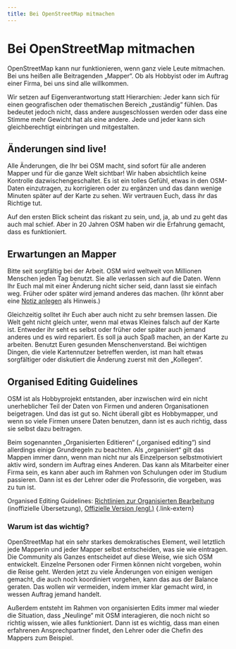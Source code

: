 ```yaml
---
title: Bei OpenStreetMap mitmachen
---
```


# Bei OpenStreetMap mitmachen

OpenStreetMap kann nur funktionieren, wenn ganz viele Leute mitmachen. Bei
uns heißen alle Beitragenden „Mapper“. Ob als Hobbyist oder im Auftrag einer
Firma, bei uns sind alle willkommen.

Wir setzen auf Eigenverantwortung statt Hierarchien: Jeder kann sich für einen
geografischen oder thematischen Bereich „zuständig“ fühlen. Das bedeutet jedoch
nicht, dass andere ausgeschlossen werden oder dass eine Stimme mehr Gewicht hat
als eine andere. Jede und jeder kann sich gleichberechtigt einbringen und
mitgestalten.

## Änderungen sind live!

Alle Änderungen, die Ihr bei OSM macht, sind sofort für alle anderen Mapper und
für die ganze Welt sichtbar! Wir haben absichtlich keine Kontrolle
dazwischengeschaltet. Es ist ein tolles Gefühl, etwas in den OSM-Daten
einzutragen, zu korrigieren oder zu ergänzen und das dann wenige Minuten später
auf der Karte zu sehen. Wir vertrauen Euch, dass ihr das Richtige tut.

Auf den ersten Blick scheint das riskant zu sein, und, ja, ab und zu geht
das auch mal schief. Aber in 20 Jahren OSM haben wir die Erfahrung gemacht,
dass es funktioniert.

## Erwartungen an Mapper

Bitte seit sorgfältig bei der Arbeit. OSM wird weltweit von Millionen Menschen
jeden Tag benutzt. Sie alle verlassen sich auf die Daten. Wenn Ihr Euch mal mit
einer Änderung nicht sicher seid, dann lasst sie einfach weg. Früher oder
später wird jemand anderes das machen. (Ihr könnt aber eine [Notiz
anlegen](/beitragen/fehler-melden/) als Hinweis.)

Gleichzeitig solltet ihr Euch aber auch nicht zu sehr bremsen lassen. Die Welt
geht nicht gleich unter, wenn mal etwas Kleines falsch auf der Karte ist.
Entweder ihr seht es selbst oder früher oder später auch jemand anderes und es
wird repariert. Es soll ja auch Spaß machen, an der Karte zu arbeiten. Benutzt
Euren gesunden Menschenverstand. Bei wichtigen Dingen, die viele Kartennutzer
betreffen werden, ist man halt etwas sorgfältiger oder diskutiert die Änderung
zuerst mit den „Kollegen“.

## Organised Editing Guidelines

OSM ist als Hobbyprojekt entstanden, aber inzwischen wird ein nicht
unerheblicher Teil der Daten von Firmen und anderen Organisationen beigetragen.
Und das ist gut so. Nicht überall gibt es Hobbymapper, und wenn so viele Firmen
unsere Daten benutzen, dann ist es auch richtig, dass sie selbst dazu
beitragen.

Beim sogenannten „Organisierten Editieren“ („organised editing“) sind
allerdings einige Grundregeln zu beachten. Als „organisiert“ gilt das Mappen
immer dann, wenn man nicht nur als Einzelperson selbstmotiviert aktiv wird,
sondern im Auftrag eines Anderen. Das kann als Mitarbeiter einer Firma sein,
es kann aber auch im Rahmen von Schulungen oder im Studium passieren. Dann
ist es der Lehrer oder die Professorin, die vorgeben, was zu tun ist.

Organised Editing Guidelines:
[Richtlinien zur Organisierten Bearbeitung](https://wiki.openstreetmap.org/wiki/DE:Organised_Editing_Guidelines) (inoffizielle Übersetzung),
[Offizielle Version (engl.)](https://osmfoundation.org/wiki/Organised_Editing_Guidelines)
{.link-extern}

<div class="infobox">

### Warum ist das wichtig?

OpenStreetMap hat ein sehr starkes demokratisches Element, weil letztlich jede
Mapperin und jeder Mapper selbst entscheiden, was sie wie eintragen. Die
Community als Ganzes entscheidet auf diese Weise, wie sich OSM entwickelt.
Einzelne Personen oder Firmen können nicht vorgeben, wohin die Reise geht.
Werden jetzt zu viele Änderungen von einigen wenigen gemacht, die auch noch
koordiniert vorgehen, kann das aus der Balance geraten. Das wollen wir
vermeiden, indem immer klar gemacht wird, in wessen Auftrag jemand handelt.

Außerdem entsteht im Rahmen von organisierten Edits immer mal wieder die
Situation, dass „Neulinge“ mit OSM interagieren, die noch nicht so richtig
wissen, wie alles funktioniert. Dann ist es wichtig, dass man einen erfahrenen
Ansprechpartner findet, den Lehrer oder die Chefin des Mappers zum Beispiel.

</div>
